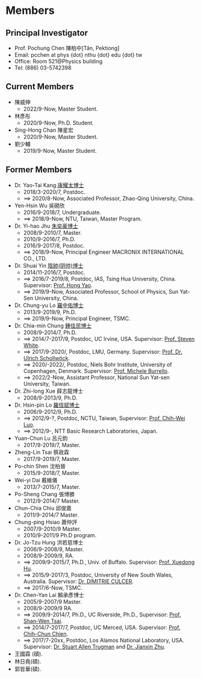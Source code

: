 # Members

## Principal Investigator
* Prof. Pochung Chen 陳柏中[Tân, Pektiong]
* Email: pcchen at phys {dot} nthu {dot} edu {dot} tw
* Office: Room 521@Physics building
* Tel: (886) 03-5742398


## Current Members
* 陳威伸
  * 2022/9-Now, Master Student.
* 林彥彤
  * 2020/9-Now, Ph.D. Student.
* Sing-Hong Chan 陳星宏
  * 2020/9-Now, Master Student.
* 劉少輔
  * 2019/9-Now, Master Student.

## Former Members
* Dr. Yao-Tai Kang [康耀太博士](https://eee.zqu.edu.cn/info/1007/2264.htm)
  * 2018/3-2020/7, Postdoc.
  * ⟹ 2020/8-Now, Associated Professor, Zhao-Qing University, China.
* Yen-Hsin Wu 吳硯欣
  * 2016/9-2018/7, Undergraduate.
  * ⟹  2018/9-Now, NTU, Taiwan, Master Program.
* Dr. Yi-hao Jhu [朱奕豪博士](https://www.linkedin.com/in/%E5%A5%95%E8%B1%AA-%E6%9C%B1-270764147/)
  * 2008/9-2010/7, Master.
  * 2010/9-2016/7, Ph.D.
  * 2016/9-2017/8, Postdoc.
  * ⟹ 2018/9-Now, Principal Engineer MACRONIX INTERNATIONAL CO., LTD.
* Dr. Shuai Yin [陰帥(阴帅)博士](http://spe.sysu.edu.cn/node/3079)
  * 2014/11-2016/7, Postdoc.
  * ⟹ 2016/7-2019/8, Postdoc, IAS, Tsing Hua University, China. Supervisor: [Prof. Hong Yao](https://www.ias.tsinghua.edu.cn/en/info/1059/1169.htm).
  * ⟹ 2019/9-Now, Associated Professor, School of Physics, Sun Yat-Sen University, China.
* Dr. Chung-yu Lo [羅中佑博士](https://www.linkedin.com/in/chung-yu-lo9611437/)
  * 2013/9-2019/9, Ph.D.
  * ⟹ 2019/9-Now, Principal Engineer, TSMC.
* Dr. Chia-min Chung [鍾佳民博士](https://phys.nsysu.edu.tw/p/405-1181-264513,c9040.php?Lang=zh-tw)
  * 2008/9-2014/7, Ph.D.
  * ⟹ 2014/7-2017/9, Postdoc, UC Irvine, USA. Supervisor: [Prof. Steven White](http://hedrock.ps.uci.edu).
  * ⟹ 2017/9-2020/, Postdoc, LMU, Germany. Supervisor: [Prof. Dr. Ulrich Schollwöck](http://www.theorie.physik.uni-muenchen.de/lsschollwoeck/members/professors/schollwoeck/index.html).
  * ⟹ 2020/-2022/, Postdoc, Niels Bohr Institute, University of Copenhagen, Denmark. Supervisor: [Prof. Michele Burrello](https://www.nbi.ku.dk/english/staff/?pure=en/persons/573231).
  * ⟹ 2022/2-Now, Assistant Professor, National Sun Yat-sen University, Taiwan.
* Dr. Zhi-long Xue 薛志龍博士
  * 2008/9-2013/9, Ph.D.
* Dr. Hsin-pin Lo [羅信斌博士](https://scholar.google.com/citations?user=coq8DSkAAAAJ)
  * 2006/9-2012/9, Ph.D.
  * ⟹  2012/9-?, Postdoc, NCTU, Taiwan, Supervisor: [Prof. Chih-Wei Luo](https://udllab.web.nycu.edu.tw/).
  * ⟹  2012/9-, NTT Basic Research Laboratories, Japan.
* Yuan-Chun Lu 呂元鈞
  * 2017/9-2019/7, Master.
* Zheng-Lin Tsai 蔡政霖
  * 2017/9-2019/7, Master.
* Po-chin Shen 沈柏晉
  * 2015/9-2018/7, Master.
* Wei-yi Dai 戴維儀
  * 2013/7-2015/7, Master.
* Po-Sheng Chang 張博勝
  * 2012/9-2014/7 Master.
* Chun-Chia Chiu 邱俊嘉
  * 2011/9-2014/7 Master.
* Chung-ping Hsiao 蕭仲評
  * 2007/9-2010/9 Master.
  * 2010/9-2011/9 Ph.D program.
* Dr. Jo-Tzu Hung 洪若慈博士
  * 2006/9-2008/9, Master.
  * 2008/9-2009/9, RA.
  * ⟹  2009/9-2015/7, Ph.D., Univ. of Buffalo. Supervisor: [Prof. Xuedong Hu](http://www.physics.buffalo.edu/xhu/).
  * ⟹  2015/9-2017/3, Postdoc, University of New South Wales, Australia. Supervisor: [Dr. DIMITRIE CULCER](https://www.physics.unsw.edu.au/staff/dimitrie-culcer).
  * ⟹  2017/6-Now, TSMC.
* Dr. Chen-Yan Lai 賴承彥博士
  * 2005/9-2007/9 Master.
  * 2008/9-2009/9 RA.
  * ⟹  2009/9-2014/7, Ph.D., UC Riverside, Ph.D., Supervisor: [Prof. Shan-Wen Tsai](http://www.physics.ucr.edu/people/faculty/tsai.html).
  * ⟹  2014/7-2017/7, Postdoc, UC Merced, USA. Supervisor: [Prof. Chih-Chun Chien](https://sites.google.com/site/chienchihchun/).
  * ⟹  2017/7-20xx, Postdoc, Los Alamos National Laboratory, USA. Supervisor: [Dr. Stuart Allen Trugman](http://www.lanl.gov/expertise/profiles/view/stuart-trugman) and [Dr. Jianxin Zhu](http://www.lanl.gov/expertise/profiles/view/jianxin-zhu).
* 王國霖 (碩).
* 林日堯(碩).
* 郭哲華(碩).
